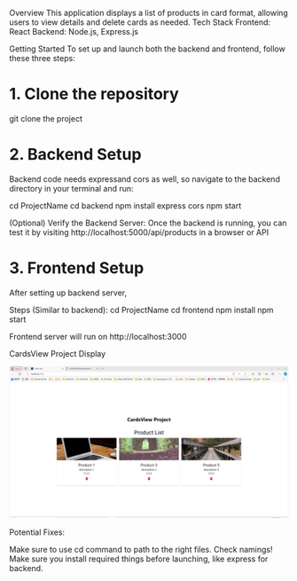 Overview
This application displays a list of products in card format, allowing users to view details and delete cards as needed.
Tech Stack
Frontend: React
Backend: Node.js, Express.js

Getting Started
To set up and launch both the backend and frontend, follow these three steps:

# 1. Clone the repository

git clone the project

# 2. Backend Setup

Backend code needs expressand cors as well, so navigate to the backend directory in your terminal and run:

cd ProjectName
cd backend
npm install express cors
npm start

(Optional) Verify the Backend Server:
Once the backend is running, you can test it by visiting http://localhost:5000/api/products in a browser or API

# 3. Frontend Setup

After setting up backend server,

Steps (Similar to backend):
cd ProjectName
cd frontend
npm install
npm start

Frontend server will run on http://localhost:3000

CardsView Project Display

![Product List Screenshot](ProjectImageDisplay.png)

Potential Fixes:

Make sure to use cd command to path to the right files. Check namings!
Make sure you install required things before launching, like express for backend.
